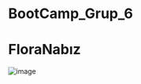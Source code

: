 # BootCamp_Grup_6

<h1>FloraNabız</h1>

![image](https://github.com/AstroBesat-SoftW/BootCamp_Grup_6/assets/128177174/0b1c3c8f-c865-42fa-a964-1277ebd850df)
